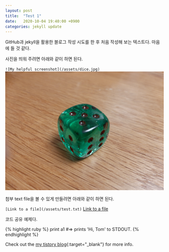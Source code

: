 ```yaml
---
layout: post
title:  "Test 1"
date:   2020-10-04 19:40:00 +0900
categories: jekyll update
---
```


GitHub과 jekyll을 활용한 블로그 작성 시도를 한 후 처음 작성해 보는 텍스트다.
마음에 들 것 같다.

사진을 띄워 주려면 아래와 같이 하면 된다.

`![My helpful screenshot](/assets/dice.jpg)`
![My helpful screenshot](/assets/dice.jpg)

첨부 text file을 볼 수 있게 만들려면 아래와 같이 하면 된다.

`[Link to a file](/assets/test.txt)`
[Link to a file](/assets/test.txt)

코드 공유 예제다.

{% highlight ruby %}
print a1
#=> prints 'Hi, Tom' to STDOUT.
{% endhighlight %}

Check out the [my tistory blog][Tistory-blog]{:target="_blank"} for more info.

[Tistory-blog]: https://ferti1969.tistory.com